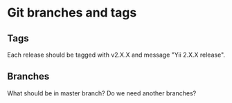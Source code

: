 Git branches and tags
=====================

Tags
----

Each release should be tagged with v2.X.X and message "Yii 2.X.X release".

Branches
--------

What should be in master branch?
Do we need another branches?
